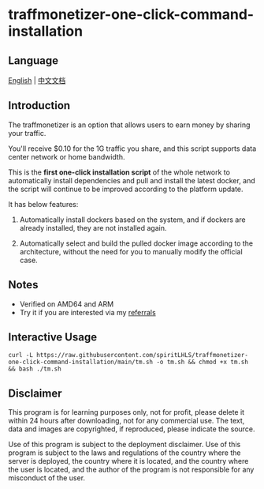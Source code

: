 # traffmonetizer-one-click-command-installation

## Language

[English](README.md) | [中文文档](README_zh.md)

## **Introduction**

The traffmonetizer is an option that allows users to earn money by sharing your traffic.

You'll receive $0.10 for the 1G traffic you share, and this script supports data center network or home bandwidth.

This is the **first one-click installation script** of the whole network to automatically install dependencies and pull and install the latest docker, and the script will continue to be improved according to the platform update.

It has below features:

1. Automatically install dockers based on the system, and if dockers are already installed, they are not installed again.

2. Automatically select and build the pulled docker image according to the architecture, without the need for you to manually modify the official case.

## Notes

- Verified on AMD64 and ARM
- Try it if you are interested via my [referrals](https://traffmonetizer.com/?aff=96902)

## Interactive Usage 

```shell
curl -L https://raw.githubusercontent.com/spiritLHLS/traffmonetizer-one-click-command-installation/main/tm.sh -o tm.sh && chmod +x tm.sh && bash ./tm.sh
```

## Disclaimer

This program is for learning purposes only, not for profit, please delete it within 24 hours after downloading, not for any commercial use. The text, data and images are copyrighted, if reproduced, please indicate the source.

Use of this program is subject to the deployment disclaimer. Use of this program is subject to the laws and regulations of the country where the server is deployed, the country where it is located, and the country where the user is located, and the author of the program is not responsible for any misconduct of the user.
